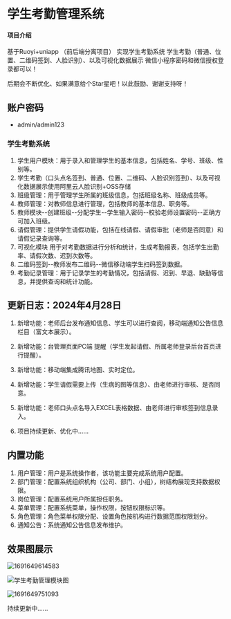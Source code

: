 
# 学生考勤管理系统

#### 项目介绍
基于Ruoyi+uniapp （前后端分离项目） 实现学生考勤系统
学生考勤（普通、位置、二维码签到、人脸识别）、以及可视化数据展示
微信小程序密码和微信授权登录都可以！

后期会不断优化、如果满意给个Star星吧！以此鼓励、谢谢支持呀！

## 账户密码
- admin/admin123 

### 学生考勤系统
1. 学生用户模块：用于录入和管理学生的基本信息，包括姓名、学号、班级、性别等。
2. 学生考勤（口头点名签到、普通、位置、二维码、人脸识别签到）、以及可视化数据展示使用阿里云人脸识别+OSS存储
3. 班级管理：用于管理学生所属的班级信息，包括班级名称、班级成员等。
4. 教师管理：对教师信息进行管理，包括教师的基本信息、职务等。
5. 教师模块--创建班级--分配学生--学生输入密码--校验老师设置密码--正确方可加入班级。
6. 请假管理：提供学生请假功能，包括在线请假、请假审批（老师是否同意）和请假记录查询等。
7. 可视化模块 用于对考勤数据进行分析和统计，生成考勤报表，包括学生出勤率、请假次数、迟到次数等。
8. 二维码签到--教师发布二维码--微信移动端学生扫码签到数据。
9. 考勤记录管理：用于记录学生的考勤情况，包括请假、迟到、早退、缺勤等信息，并提供查询和统计功能。


## 更新日志：2024年4月28日
1. 新增功能：老师后台发布通知信息、学生可以进行查阅，移动端通知公告信息栏目（富文本展示）。
2. 新增功能：台管理页面PC端 提醒（学生发起请假、所属老师登录后台首页进行提醒）。
3. 新增功能：移动端集成腾讯地图、实时定位。
4. 新增功能：学生请假需要上传（生病的图等信息）、由老师进行审核、是否同意。
5. 新增功能：老师口头点名导入EXCEL表格数据、由老师进行审核签到信息录入。

99. 项目持续更新、优化中......


## 内置功能

1.  用户管理：用户是系统操作者，该功能主要完成系统用户配置。
2.  部门管理：配置系统组织机构（公司、部门、小组），树结构展现支持数据权限。
3.  岗位管理：配置系统用户所属担任职务。
4.  菜单管理：配置系统菜单，操作权限，按钮权限标识等。
5. 角色管理：角色菜单权限分配、设置角色按机构进行数据范围权限划分。
6. 通知公告：系统通知公告信息发布维护。

 
## 效果图展示
![1691649614583](https://github.com/yeshuang2/student-attendance-management/assets/65081283/aba9b494-621b-46aa-ae8c-956385776c25)

![学生考勤管理模块图](https://github.com/yeshuang2/student-attendance-management/assets/65081283/4cf8b6b5-5000-4f39-b715-e784c9bbbbbd)

![1691649751093](https://github.com/yeshuang2/student-attendance-management/assets/65081283/50b068da-872a-4226-96db-91975a2a4b3a)



持续更新中......

